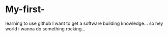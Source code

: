 # My-first-
learning to use github
I want to get a software building knowledge...
so hey world i wanna do something rocking...
